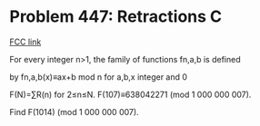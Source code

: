 # Problem 447: Retractions C

[FCC link](https://www.freecodecamp.org/learn/coding-interview-prep/project-euler/problem-447-retractions-c)

For every integer n>1, the family of functions fn,a,b is defined

by fn,a,b(x)≡ax+b mod n for a,b,x integer and 0

F(N)=∑R(n) for 2≤n≤N. F(107)≡638042271 (mod 1 000 000 007).

Find F(1014) (mod 1 000 000 007).
